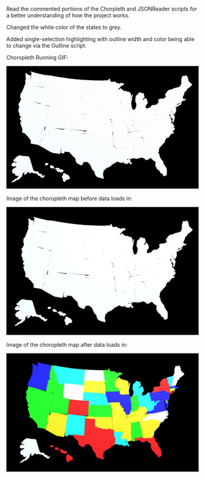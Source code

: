 Read the commented portions of the Chorpleth and JSONReader scripts for a better understanding of how the project works.

Changed the white color of the states to grey.

Added single-selection highlighting with outline width and color being able to change via the Outline script.

Choropleth Running GIF:

<img src="Choropleth.gif" width="600">

Image of the choropleth map before data loads in:

<img src="Choropleth Before Data Load.PNG" width="600">

Image of the choropleth map after data loads in:

<img src="Choropleth After Data Load.PNG" width="600">


